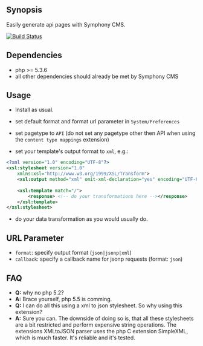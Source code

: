 ## Synopsis

Easily generate api pages with Symphony CMS. 

[![Build Status](https://api.travis-ci.org/iwyg/apipage.png?branch=master)](https://travis-ci.org/iwyg/apipage)

## Dependencies

- php >= 5.3.6
- all other dependencies should already be met by Symphony CMS

## Usage

- Install as usual.
- set default format and format url parameter in `System/Preferences`
- set pagetype to `API` (do not set any pagetype other then API when using the `content type mappings` extension)

- set your template's output format to `xml`, e.g.: 

```xml		
<?xml version="1.0" encoding="UTF-8"?>
<xsl:stylesheet version="1.0"
	xmlns:xsl="http://www.w3.org/1999/XSL/Transform">
	<xsl:output method="xml" omit-xml-declaration="yes" encoding="UTF-8" indent="yes" />
	
	<xsl:template match="/">
		<response> <!-- do your transformations here --></response>
	</xsl:template>
</xsl:stylesheet>
```		
		
- do your data transformation as you would usually do.		

## URL Parameter

- `format`:   specify output format (`json|jsonp|xml`)
- `callback`: specify a callback name for jsonp requests (format: `json`)

## FAQ

- **Q:** why no php 5.2?
- **A:** Brace yourself, php 5.5 is comming.
- **Q:** I can do all this using a xml to json stylesheet. So why using this extension?
- **A:** Sure you can. The downside of doing so is, that all these stylesheets are a bit restricted and perform expensive string operations. The extensions XMLtoJSON parser uses the php C extension SimpleXML, which is much faster. It's reliable and it's tested.  

